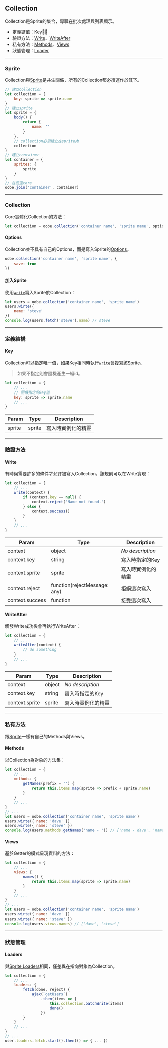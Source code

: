 ## Collection

Collection是Sprite的集合，專職在批次處理與列表顯示。

* 定義鍵值：[Key](#key)
* 驗證方法：[Write](#write)、[WriteAfter](#writeafter)
* 私有方法：[Methods](#methods)、[Views](#views)
* 狀態管理：[Loader](#loaders)

---

### Sprite

Collection與[Sprite](../sprite/structure.md)是共生關係，所有的Collection都必須運作於其下。

```js
// 建立collection
let collection = {
    key: sprite => sprite.name
}
// 建立sprite
let sprite = {
    body() {
        return {
            name: ''
        }
    },
    // collection必須建立在sprite內
    collection
}
// 建立container
let container = {
    sprites: {
        sprite
    }
}
// 註冊進core
oobe.join('container', container)
```

---

### Collection

Core實體化Collection的方法：

```js
let collection = oobe.collection('container name', 'sprite name', options)
```

#### Options

Collection並不具有自己的Options，而是寫入Sprite的[Options](../sprite/structure.md#save)。


```js
oobe.collection('container name', 'sprite name', {
    save: true
})
```

#### 加入Sprite

使用[`write`](./operational.md#write)寫入Sprite於Collection：

```js
let users = oobe.collection('container name', 'sprite name')
users.wirte({
    name: 'steve'
})
console.log(users.fetch('steve').name) // steve
```

---

### 定義結構

#### Key

Collection可以指定唯一值，如果Key相同時執行[`write`](./operational.md#write)會複寫該Sprite。

> 如果不指定則會隨機產生一組id。

```js
let collection = {
    // ...
    // 回傳指定的key值
    key: sprite => sprite.name
    // ...
}
```

| Param         | Type    | Description           |
| ---           | ---     | ---                   |
| sprite        | sprite  | 寫入時實例化的精靈       |

---

### 驗證方法

#### Write

有時候需要許多的條件才允許被寫入Collection，該規則可以在Write實現：

```js
let collection = {
    // ...
    write(context) {
        if (context.key == null) {
            context.reject('Name not found.')
        } else {
            context.success()
        }
    }
    // ...
}
```

| Param           | Type                          | Description           |
| ---             | ---                           | ---                   |
| context         | object                        | _No description_      |
| context.key     | string                        | 寫入時指定的Key         |
| context.sprite  | sprite                        | 寫入時實例化的精靈       |
| context.reject  | function(rejectMessage: any)  | 拒絕這次寫入            |
| context.success | function                      | 接受這次寫入            |

#### WriteAfter

觸發Write成功後會再執行WriteAfter：

```js
let collection = {
    // ...
    writeAfter(context) {
        // do something
    }
    // ...
}
```

| Param           | Type                          | Description           |
| ---             | ---                           | ---                   |
| context         | object                        | _No description_      |
| context.key     | string                        | 寫入時指定的Key         |
| context.sprite  | sprite                        | 寫入時實例化的精靈       |

---

### 私有方法

跟[Sprite](../sprite/structure.md)一樣有自己的Methods與Views。

#### Methods

以Collection為對象的方法集：

```js
let collection = {
    // ...
    methods: {
        getNames(prefix = '') {
            return this.items.map(sprite => prefix + sprite.name)
        }
    }
    // ...
}
// ...
let users = oobe.collection('container name', 'sprite name')
users.wirte({ name: 'dave' })
users.wirte({ name: 'steve' })
console.log(users.methods.getNames('name - ')) // ['name - dave', 'name - steve']
```

#### Views

基於Getter的模式呈現資料的方法：

```js
let collection = {
    // ...
    views: {
        names() {
            return this.items.map(sprite => sprite.name)
        }
    }
    // ...
}
// ...
let users = oobe.collection('container name', 'sprite name')
users.wirte({ name: 'dave' })
users.wirte({ name: 'steve' })
console.log(users.views.names) // ['dave', 'steve']
```

---

### 狀態管理

#### Loaders

與[Sprite Loaders](../sprite/structure.md#loaders)相同，僅差異在指向對象為Collection。

```js
let collection = {
    // ...
    loaders: {
        fetch(done, reject) {
            ajax(`getUsers`)
                .then(items => {
                    this.collection.batchWrite(items)
                    done()
                })
        }
    }
    // ...
}
// ...
user.loaders.fetch.start().then(() => { ... })
```
